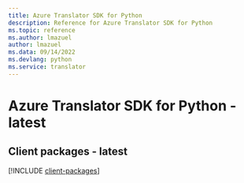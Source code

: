 ```yaml
---
title: Azure Translator SDK for Python
description: Reference for Azure Translator SDK for Python
ms.topic: reference
ms.author: lmazuel
author: lmazuel
ms.data: 09/14/2022
ms.devlang: python
ms.service: translator
---
```

# Azure Translator SDK for Python - latest

## Client packages - latest
[!INCLUDE [client-packages](translator-client-index.md)]